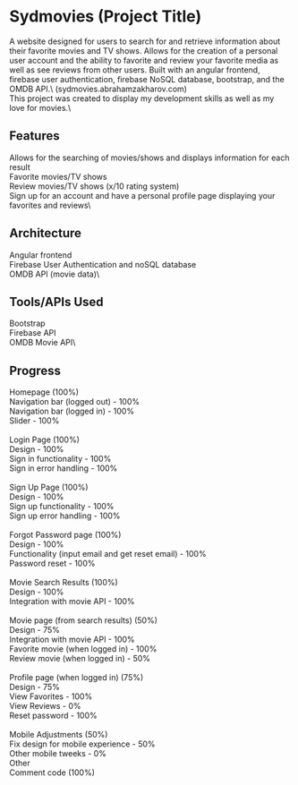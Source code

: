 # Sydmovies (Project Title)

A website designed for users to search for and retrieve information about their favorite movies and TV shows. Allows for the creation of a personal user account and the ability to favorite and review your favorite media as well as see reviews from other users. Built with an angular frontend, firebase user authentication, firebase NoSQL database, bootstrap, and the OMDB API.\ (sydmovies.abrahamzakharov.com)\
This project was created to display my development skills as well as my love for movies.\

## Features

Allows for the searching of movies/shows and displays information for each result \
Favorite movies/TV shows\
Review movies/TV shows (x/10 rating system)\
Sign up for an account and have a personal profile page displaying your favorites and reviews\


## Architecture

Angular frontend\
Firebase User Authentication and noSQL database \
OMDB API (movie data)\

## Tools/APIs Used
Bootstrap\
Firebase API\
OMDB Movie API\

## Progress
Homepage (100%)\
Navigation bar (logged out) - 100%\
Navigation bar (logged in) - 100%\
Slider - 100%\
\
Login Page (100%)\
Design - 100%\
Sign in functionality - 100%\
Sign in error handling - 100%\
\
Sign Up Page (100%)\
Design - 100%\
Sign up functionality - 100%\
Sign up error handling - 100%\
\
Forgot Password page (100%)\
Design - 100%\
Functionality (input email and get reset email) - 100%\
Password reset - 100%\
\
Movie Search Results (100%)\
Design - 100%\
Integration with movie API - 100%\
\
Movie page (from search results) (50%)\
Design - 75%\
Integration with movie API - 100%\
Favorite movie (when logged in) - 100%\
Review movie (when logged in) - 50%\
\
Profile page (when logged in) (75%)\
Design - 75%\
View Favorites - 100%\
View Reviews - 0%\
Reset password - 100%\
\
Mobile Adjustments (50%)\
Fix design for mobile experience - 50%\
Other mobile tweeks - 0%\
Other\
Comment code (100%)

